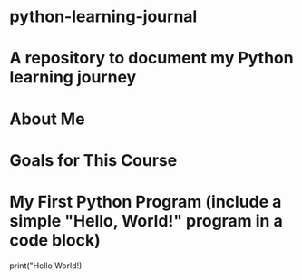 # python-learning-journal
# A repository to document my Python learning journey
# About Me
# Goals for This Course
# My First Python Program (include a simple "Hello, World!" program in a code block)
print("Hello World!)
